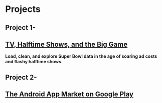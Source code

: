 # Projects
## Project 1-
## [TV, Halftime Shows, and the Big Game](https://github.com/Kaushiksshinde/Projects/tree/master/TV%2C%20Halftime%20Shows%2C%20and%20the%20Big%20Game)
 **Load, clean, and explore Super Bowl data in the age of soaring ad costs and flashy halftime shows.**   
## Project 2-   
## [The Android App Market on Google Play](https://github.com/Kaushiksshinde/Projects/tree/master/The%20Android%20App%20Market%20on%20Google%20Play)